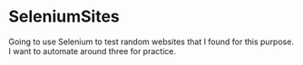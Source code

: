 # SeleniumSites
Going to use Selenium to test random websites that I found for this purpose. I want to automate around three for practice. 
